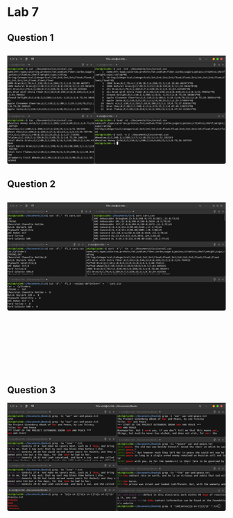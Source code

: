 # Lab 7

## Question 1
![Question 1](q1.png)
---

## Question 2
![Question 2](q2.png)
---
<br><br><br><br><br><br><br>

## Question 3
![Question 3](q3.png)